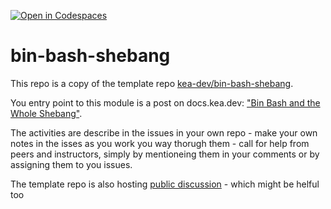 [![Open in Codespaces](https://classroom.github.com/assets/launch-codespace-f4981d0f882b2a3f0472912d15f9806d57e124e0fc890972558857b51b24a6f9.svg)](https://classroom.github.com/open-in-codespaces?assignment_repo_id=10014961)
# bin-bash-shebang

This repo is a copy of the template repo [kea-dev/bin-bash-shebang](https://github.com/kea-dev/bin-bash-shebang).

You entry point to this module is a post on docs.kea.dev: ["Bin Bash and the Whole Shebang"](https://docs.kea.dev/bin-bash-shebang).

The activities are describe in the issues in your own repo - make your own notes in the isses as you work you way thorugh them - call for help from peers and instructors, simply by mentioneing them in your comments or by assigning them to you issues.

The template repo is also hosting  [public discussion](https://github.com/kea-dev/bin-bash-shebang/discussions) - which might be helful too

